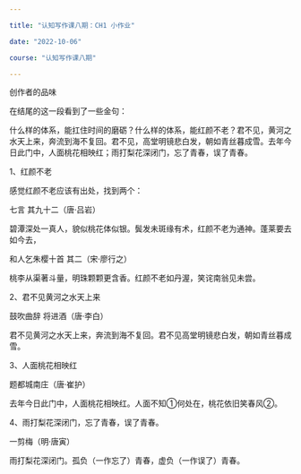 ```yaml
---

title: "认知写作课八期：CH1 小作业"

date: "2022-10-06"

course: "认知写作课八期"

---
```


创作者的品味

在结尾的这一段看到了一些金句：

什么样的体系，能扛住时间的磨砺？什么样的体系，能红颜不老？君不见，黄河之水天上来，奔流到海不复回。君不见，高堂明镜悲白发，朝如青丝暮成雪。去年今日此门中，人面桃花相映红；雨打梨花深闭门，忘了青春，误了青春。

1、红颜不老

感觉红颜不老应该有出处，找到两个：

七言 其九十二（唐·吕岩）

 碧潭深处一真人，貌似桃花体似银。鬓发未斑缘有术，红颜不老为通神。蓬莱要去如今去，

和人乞朱樱十首 其二（宋·廖行之）

 桃李从渠著斗量，明珠颗颗更含香。红颜不老如丹渥，笑诧南翁见未尝。

2、君不见黄河之水天上来

鼓吹曲辞 将进酒（唐·李白）

 君不见黄河之水天上来，奔流到海不复回。君不见高堂明镜悲白发，朝如青丝暮成雪。

3、人面桃花相映红

题都城南庄（唐·崔护）

 去年今日此门中，人面桃花相映红。人面不知①何处在，桃花依旧笑春风②。

4、雨打梨花深闭门，忘了青春，误了青春。

一剪梅（明·唐寅）

 雨打梨花深闭门。孤负（一作忘了）青春，虚负（一作误了）青春。

